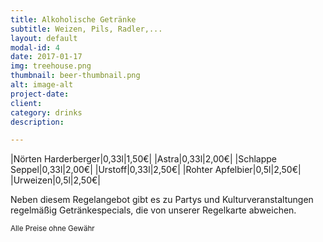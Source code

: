 ```yaml
---
title: Alkoholische Getränke
subtitle: Weizen, Pils, Radler,...
layout: default
modal-id: 4
date: 2017-01-17
img: treehouse.png
thumbnail: beer-thumbnail.png
alt: image-alt
project-date: 
client: 
category: drinks
description:

---
```


|Nörten Harderberger|0,33l|1,50€|
|Astra|0,33l|2,00€|
|Schlappe Seppel|0,33l|2,00€|
|Urstoff|0,33l|2,50€|
|Rohter Apfelbier|0,5l|2,50€|
|Urweizen|0,5l|2,50€|

Neben diesem Regelangebot gibt es zu Partys und Kulturveranstaltungen regelmäßig Getränkespecials, die von unserer Regelkarte abweichen.

<sub>Alle Preise ohne Gewähr</sub>
